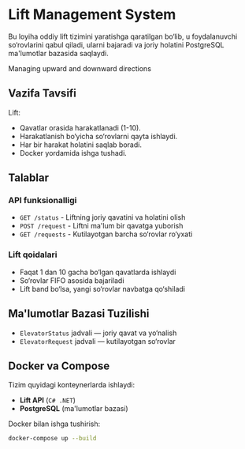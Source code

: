 # Lift Management System

Bu loyiha oddiy lift tizimini yaratishga qaratilgan bo‘lib, u foydalanuvchi so‘rovlarini qabul qiladi, ularni bajaradi va joriy holatini PostgreSQL ma'lumotlar bazasida saqlaydi.

Managing upward and downward directions

##  Vazifa Tavsifi

Lift:
- Qavatlar orasida harakatlanadi (1-10).
- Harakatlanish bo‘yicha so‘rovlarni qayta ishlaydi.
- Har bir harakat holatini saqlab boradi.
- Docker yordamida ishga tushadi.

##  Talablar

###  API funksionalligi

- `GET /status` - Liftning joriy qavatini va holatini olish
- `POST /request` - Liftni ma'lum bir qavatga yuborish
- `GET /requests` - Kutilayotgan barcha so‘rovlar ro‘yxati

###  Lift qoidalari

- Faqat 1 dan 10 gacha bo‘lgan qavatlarda ishlaydi
- So‘rovlar FIFO asosida bajariladi
- Lift band bo‘lsa, yangi so‘rovlar navbatga qo‘shiladi

## Ma'lumotlar Bazasi Tuzilishi

- `ElevatorStatus` jadvali — joriy qavat va yo‘nalish
- `ElevatorRequest` jadvali — kutilayotgan so‘rovlar

##  Docker va Compose

Tizim quyidagi konteynerlarda ishlaydi:

- **Lift API** (`C# .NET`)
- **PostgreSQL** (ma'lumotlar bazasi)

Docker bilan ishga tushirish:

```bash
docker-compose up --build
